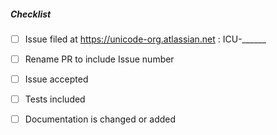 <!--
Thank you for your pull request.
Please see http://site.icu-project.org/processes/contribute for general
information on contributing to ICU.

You will be automatically asked to sign the contributors license before the PR is accepted.
- sign: https://cla-assistant.io/unicode-org/icu
- license: http://www.unicode.org/copyright.html#License
-->

##### Checklist

- [ ] Issue filed at https://unicode-org.atlassian.net :  ICU-______
- [ ] Rename PR to include Issue number
- [ ] Issue accepted
- [ ] Tests included
- [ ] Documentation is changed or added

